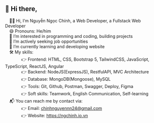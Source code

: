 ## 👋 Hi there, 

<!--
**ngchinhdev/ngchinhdev** is a ✨ _special_ ✨ repository because its `README.md` (this file) appears on your GitHub profile.

Here are some ideas to get you started:

- 🔭 I’m currently working on ...
- 🌱 I’m currently learning ...
- 👯 I’m looking to collaborate on ...
- 🤔 I’m looking for help with ...
- 💬 Ask me about ...
- 📫 How to reach me: ...
- 😄 Pronouns: ...
- ⚡ Fun fact: ...
-->
 &emsp;🤵‍♂ Hi, I’m Nguyễn Ngọc Chính, a Web Developer, a Fullstack Web Developer <br/>
 &emsp;😄 Pronouns: He/him <br/>
 &emsp;💞️ I’m interested in programming and coding, building projects <br/>
 &emsp;👯 I’m actively seeking job opportunities <br/>
 &emsp;🌱 I’m currently learning and developing website <br/>
 &emsp;🛠️ My skills: <br/>
 &emsp; &emsp; &emsp; 👉 Frontend: HTML, CSS, Bootstrap 5, TailwindCSS, JavaScript, TypeScript, ReactJS, Angular <br/>
 &emsp; &emsp; &emsp; 👉 Backend: NodeJS(ExpressJS), RestfulAPI, MVC Architecture <br/>
 &emsp; &emsp; &emsp; 👉 Database: MongoDB(Mongoose), MySQL <br/>
 &emsp; &emsp; &emsp; 👉 Tools: Git, Github, Postman, Swagger, Deploy, Figma <br/>
 &emsp; &emsp; &emsp; 👉 Soft skills: Teamwork, English Communication, Self-learning <br/>
 &emsp;📬 You can reach me by contact via: <br/>
 &emsp; &emsp; &emsp; 👉 Email: chinhnguyennn24@gmail.com <br/>
 &emsp; &emsp; &emsp; 👉 Website: https://ngchinh.io.vn
